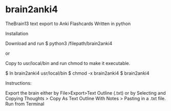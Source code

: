 # brain2anki4
TheBrain13 text export to Anki Flashcards
Written in python

Installation

Download and run
$ python3 /filepath/brain2anki4

or 

Copy to usr/local/bin and run chmod to make it executable. 

$ ln brain2anki4 usr/local/bin
  $ chmod -x brain2anki4 
  $ brain2anki4

Instructions: 

Export the brain either by File>Export>Text Outline (.txt) or by Selecting and Copying Thoughts > Copy As Text Outline With Notes > Pasting in a .txt file. 
Run from Terminal 

